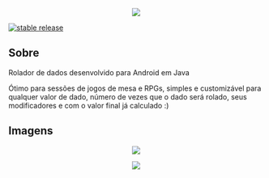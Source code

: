 <p align="center"><img style="display: inline_block;" align="center" src="https://i.postimg.cc/ncQm70rM/tdlogo.png"></p>

[![stable release](https://img.shields.io/badge/download-v1.0.0-blue)](https://github.com/milenamonteiro/rolar-dados/releases/)

## Sobre
Rolador de dados desenvolvido para Android em Java

Ótimo para sessões de jogos de mesa e RPGs, simples e customizável para qualquer valor de dado, número de vezes que o dado será rolado,
seus modificadores e com o valor final já calculado :)

## Imagens
<p align="center"><img style="display: inline_block;" align="center" src="https://i.postimg.cc/RVfj8xqm/image.png"></p>
 
<p align="center"><img style="display: inline_block;" align="center" src="https://i.postimg.cc/Bb5BTpZr/image.png"></p>
